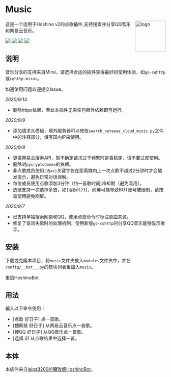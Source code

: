 # Music

<img align="right" src="https://ss0.bdstatic.com/70cFvHSh_Q1YnxGkpoWK1HF6hhy/it/u=1328271432,2672554590&fm=26&gp=0.jpg" alt="logo" width="96px" />

这是一个适用于Hoshino v2的点歌插件,支持搜索并分享QQ音乐和网易云音乐。

<img src="https://img.shields.io/badge/Hoshino-v2-lightgreen"/> <img src="https://img.shields.io/badge/cqhttp--mirai-v0.2.3-lightgrey" /> <img src="https://img.shields.io/badge/go--cqhttp-v0.9.24-lightgrey" /> <img src="https://img.shields.io/badge/built_by---LAN---9cf"/>


## 说明

音乐分享的支持来自Mirai，请选择合适的插件获得最好的使用体验，如`go-cqhttp`或`cqhttp-mirai`。

如遇使用问题欢迎提交Issue。

*2020/9/14*

- 删除httpx依赖，至此本插件无需任何额外依赖即可运行。

*2020/9/9*

- 添加请求头模板，境外服务器可以修改`search_netease_cloud_music.py`文件中的注释部分，填写国内IP来使用。

*2020/9/8*

- 更换网易云搜索API，暂不确定请求过于频繁时是否稳定，请不要过度使用。
- 删除对`pycryptodomex`的依赖。
- 非点歌成员使用`[选xx]`关键字仅在距离群内上一次点歌不超过2分钟时才会触发提示，避免日常对话误触。
- 每位成员使用点歌添加3分钟（约一首歌时间)冷却期（避免滥用）。
- 选歌支持一次选择多首，如`[选歌0123]`，刷屏可能导致BOT账号被限制，请按需使用避免刷屏。

*2020/9/7*

- 已支持单独搜索网易和QQ，使用点歌命令时标注歌曲来源。
- 修复了查询失败时的处理机制，使用新版`go-cqhttp`时分享QQ音乐能够显示歌手。

## 安装

下载或克隆本项目，将`music`文件夹放入`modules`文件夹中，并在`config/__bot__.py`的模块列表里加入`music`。

重启HoshinoBot

## 用法

输入以下命令使用：

- \[点歌 好日子\] 点一首歌。
- \[搜网易 好日子\] 从网易云音乐点一首歌。
- \[搜QQ 好日子\] 从QQ音乐点一首歌。
- \[选择 0\] 从点歌结果中选择一首。

## 本体

本插件来自[laipz8200的魔改版HoshinoBot](https://github.com/laipz8200/HoshinoBot)。
